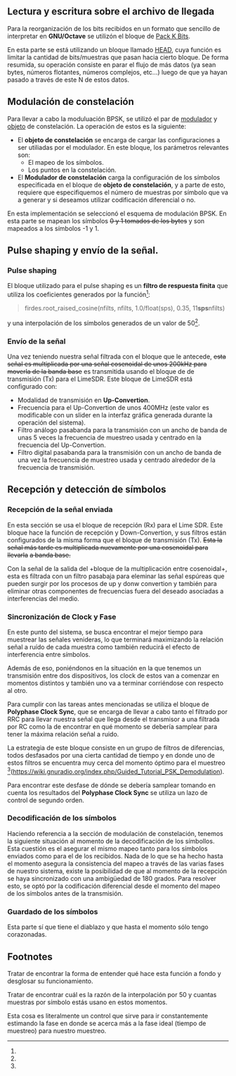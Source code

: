 ## Lectura y escritura sobre el archivo de llegada
Para la reorganización de los bits recibidos en un formato que sencillo de
interpretar en **GNU/Octave** se utilizón el bloque de 
[Pack K Bits](https://wiki.gnuradio.org/index.php/Pack_K_Bits).

En esta parte se está utilizando un bloque llamado
[HEAD](https://wiki.gnuradio.org/index.php/Head), cuya función es limitar la
cantidad de bits/muestras que pasan hacia cierto bloque. De forma resumida, su
operación consiste en parar el flujo de más datos (ya sean bytes, números
flotantes, números complejos, etc...) luego de que ya hayan pasado a través de
este N de estos datos.
    
## Modulación de constelación
Para llevar a cabo la moduluación BPSK, se utilizó el par de
[modulador](https://wiki.gnuradio.org/index.php/Constellation_Modulator) y
[objeto](https://wiki.gnuradio.org/index.php/Constellation_Object) de
constelación. La operación de estos es la siguiente:
- El **objeto de constelación** se encarga de cargar las configuraciones a ser
  utiliadas por el modulador. En este bloque, los parámetros relevantes son:
  + El mapeo de los símbolos.
  + Los puntos en la constelación.
- El **Modulador de constelación** carga la configuración de los símbolos
  especificada en el bloque de **objeto de constelación**, y a parte de esto,
  requiere que especifiquemos el número de muestras por símbolo que va a generar
  y si deseamos utilizar codificación diferencial o no.

En esta implementación se seleccionó el esquema de modulación BPSK. En esta
parte se mapean los símbolos ~~0 y 1 tomados de los bytes~~ y son mapeados a los
símbolos -1 y 1.  
## Pulse shaping y envío de la señal.
### Pulse shaping
El bloque utilizado para el pulse shaping es un **filtro de respuesta finita** que
utiliza los coeficientes generados por la función[^1]:

>firdes.root_raised_cosine(nfilts, nfilts, 1.0/float(sps), 0.35, 11**sps**nfilts)

y una interpolación de los símbolos generados de un valor de 50[^2].  
### Envío de la señal
Una vez teniendo nuestra señal filtrada con el bloque que le antecede,
~~esta señal es multiplicada por una señal cosenoidal de unos 200kHz para moverla de la banda base~~
es transmitida usando el bloque de de transmisión (Tx) para el LimeSDR.
Este bloque de LimeSDR está configurado con:
- Modalidad de transmisión en **Up-Convertion**.
- Frecuencia para el Up-Convertion de unos 400MHz (este valor es modificable con
  un slider en la interfaz gráfica generada durante la operación del sistema).
- Filtro análogo pasabanda para la transmisión con un ancho de banda de unas 5
  veces la frecuencia de muestreo usada y centrado en la frecuencia del
  Up-Convertion.
- Filtro digital pasabanda para la transmisión con un ancho de banda de una vez
  la frecuencia de muestreo usada y centrado alrededor de la frecuencia de
  transmisión.
  
## Recepción y detección de símbolos
### Recepción de la señal enviada
En esta sección se usa el bloque de recepción (Rx) para el Lime SDR. Este bloque
hace la función de recepción y Down-Convertion, y sus filtros están configurados
de la misma forma que el bloque de transmisión (Tx).
~~Esta la señal más tarde es multiplicada nuevamente por una cosenoidal para llevarla~~
~~a banda base.~~

Con la señal de la salida del +bloque de la multiplicación entre cosenoidal+,
esta es filtrada con un filtro pasabaja para eleminar las señal espúreas que
pueden surgir por los procesos de up y donw convertion y también para eliminar
otras componentes de frecuencias fuera del deseado asociadas a interferencias
del medio.

### Sincronización de Clock y Fase
En este punto del sistema, se busca encontrar el mejor tiempo para muestrear las
señales venideras, lo que terminará maximizando la relación señal a ruído de
cada muestra como también reducirá el efecto de interferencia entre símbolos.

Además de eso, poniéndonos en la situación en la que tenemos un transmisión
entre dos dispositivos, los clock de estos van a comenzar en momentos distintos
y también uno va a terminar corriéndose con respecto al otro.

Para cumplir con las tareas antes mencionadas se utiliza el bloque de
**Polyphase Clock Sync**, que se encarga de llevar a cabo tanto el filtrado por
RRC para llevar nuestra señal que llega desde el transmisor a una filtrada por
RC como la de encontrar en qué momento se debería samplear para tener la máxima
relación señal a ruido.

La estrategia de este bloque consiste en un grupo de filtros de diferencias,
todos desfasados por una cierta cantidad de tiempo y en donde uno de estos
filtros se encuentra muy cerca del momento óptimo para el muestreo
[^3](https://wiki.gnuradio.org/index.php/Guided_Tutorial_PSK_Demodulation).

Para encontrar este desfase de dónde se debería samplear tomando en cuenta los
resultados del **Polyphase Clock Sync** se utiliza un lazo de control de segundo
orden.  
### Decodificación de los símbolos
Haciendo referencia a la sección de modulación de constelación, tenemos la
siguiente situación al momento de la decodificación de los símbollos. Esta
cuestión es el asegurar el mismo mapeo tanto para los símbolos enviados como
para el de los recibidos. Nada de lo que se ha hecho hasta el momento asegura la
consistencia del mapeo a través de las varias fases de nuestro sistema, existe
la posibilidad de que al momento de la recepción se haya sincronizado con una
ambigüedad de 180 grados. Para resolver esto, se optó por la codificación
diferencial desde el momento del mapeo de los símbolos antes de la transmisión. 
### Guardado de los símbolos
Esta parte sí que tiene el diablazo y que hasta el momento sólo tengo
corazonadas.
## Footnotes

[^1]:
Tratar de encontrar la forma de entender qué hace esta función a fondo y desglosar su funcionamiento.
[^2]:
Tratar de encontrar cuál es la razón de la interpolación por 50 y cuantas muestras por símbolo estás usano en estos momentos.
[^3]:
Esta cosa es literalmente un control que sirve para ir constantemente estimando la fase en donde se acerca más a la fase ideal (tiempo de muestreo) para nuestro muestreo.

